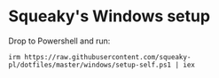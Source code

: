 # Squeaky's Windows setup

Drop to Powershell and run:

```
irm https://raw.githubusercontent.com/squeaky-pl/dotfiles/master/windows/setup-self.ps1 | iex
```